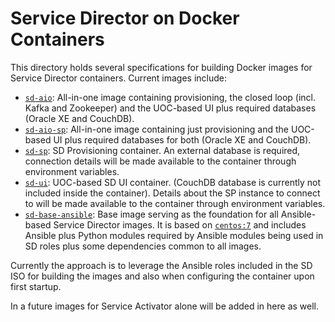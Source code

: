 # Service Director on Docker Containers

This directory holds several specifications for building Docker images for Service Director containers. Current images include:

- [`sd-aio`](sd-aio): All-in-one image containing provisioning, the closed loop (incl. Kafka and Zookeeper) and the UOC-based UI plus required databases (Oracle XE and CouchDB).
- [`sd-aio-sp`](sd-aio-sp): All-in-one image containing just provisioning and the UOC-based UI plus required databases for both (Oracle XE and CouchDB).
- [`sd-sp`](sd-sp): SD Provisioning container. An external database is required, connection details will be made available to the container through environment variables.
- [`sd-ui`](sd-ui): UOC-based SD UI container. (CouchDB database is currently not included inside the container). Details about the SP instance to connect to will be made available to the container through environment variables.
- [`sd-base-ansible`](sd-base-ansible): Base image serving as the foundation for all Ansible-based Service Director images. It is based on [`centos:7`](https://hub.docker.com/_/centos/) and includes Ansible plus Python modules required by Ansible modules being used in SD roles plus some dependencies common to all images.

Currently the approach is to leverage the Ansible roles included in the SD ISO for building the images and also when configuring the container upon first startup.

In a future images for Service Activator alone will be added in here as well.
